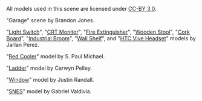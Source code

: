 All models used in this scene are licensed under [CC-BY 3.0](https://creativecommons.org/licenses/by/3.0/legalcode).

"Garage" scene by Brandon Jones.

"[Light Switch](https://poly.google.com/view/7yVvvpp-ftQ)", "[CRT Monitor](https://poly.google.com/view/8jVB0zIXKCv)", "[Fire Extinguisher](https://poly.google.com/view/71rR7PaeXNN)", "[Wooden Stool](https://poly.google.com/view/dn419U6vWYx)", "[Cork Board](https://poly.google.com/view/5Ql0Sdq6fmy)", "[Industrial Broom](https://poly.google.com/view/eH6PcHmWOdK)", "[Wall Shelf](https://poly.google.com/view/7544dJq1UVu)", and "[HTC Vive Headset](https://poly.google.com/view/bFZbl-mmCeD)" models by Jarlan Perez.

"[Red Cooler](https://poly.google.com/view/f7q6m6IL8UI)" model by S. Paul Michael.

"[Ladder](https://poly.google.com/view/32UszyQQLtJ)" model by Carwyn Pelley.

"[Window](https://poly.google.com/view/dwBpM-aSA_t)" model by Justin Randall.

"[SNES](https://poly.google.com/view/7yVvvpp-ftQ)" model by Gabriel Valdivia.
